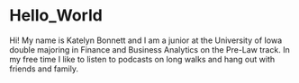 # Hello_World

Hi! My name is Katelyn Bonnett and I am a junior at the University of Iowa double majoring in Finance and Business Analytics on the Pre-Law track. In my free time I like to listen to podcasts on long walks and hang out with friends and family.
